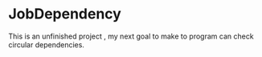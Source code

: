 # JobDependency
This is an unfinished project , my next goal to make to program can check circular dependencies.
